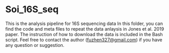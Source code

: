 # Soi_16S_seq
This is the analysis pipeline for 16S sequencing data
In this folder, you can find the code and meta files to repeat the data anlaysis in Jones et al. 2019
paper. The instruction of how to download the data is included in the Bash script. Feel free to contact the author 
(fuzhen327@gmail.com) if you have any question or suggestion. 
